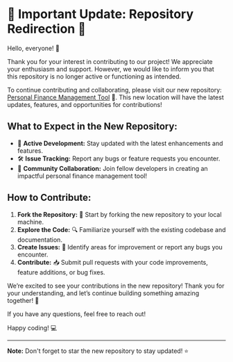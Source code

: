 # 🚨 Important Update: Repository Redirection 🚨

Hello, everyone! 👋

Thank you for your interest in contributing to our project! We appreciate your enthusiasm and support. However, we would like to inform you that this repository is no longer active or functioning as intended.

To continue contributing and collaborating, please visit our new repository: [Personal Finance Management Tool](https://github.com/ZEviod/Personal-finance-management) 🔗. This new location will have the latest updates, features, and opportunities for contributions!

## What to Expect in the New Repository:

- 🚀 **Active Development:** Stay updated with the latest enhancements and features.
- 🛠️ **Issue Tracking:** Report any bugs or feature requests you encounter.
- 🤝 **Community Collaboration:** Join fellow developers in creating an impactful personal finance management tool!

## How to Contribute:

1. **Fork the Repository:** 🍴 Start by forking the new repository to your local machine.
2. **Explore the Code:** 🔍 Familiarize yourself with the existing codebase and documentation.
3. **Create Issues:** 🐛 Identify areas for improvement or report any bugs you encounter.
4. **Contribute:** 📥 Submit pull requests with your code improvements, feature additions, or bug fixes.

We’re excited to see your contributions in the new repository! Thank you for your understanding, and let’s continue building something amazing together! 💪

If you have any questions, feel free to reach out!

Happy coding! 💻

---

**Note:** Don't forget to star the new repository to stay updated! ⭐
